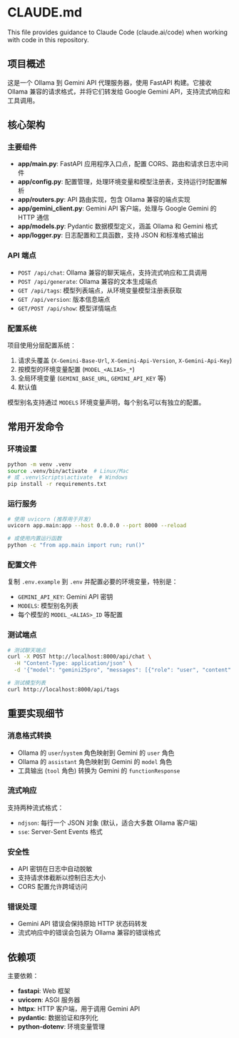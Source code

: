 # CLAUDE.md

This file provides guidance to Claude Code (claude.ai/code) when working with code in this repository.

## 项目概述

这是一个 Ollama 到 Gemini API 代理服务器，使用 FastAPI 构建。它接收 Ollama 兼容的请求格式，并将它们转发给 Google Gemini API，支持流式响应和工具调用。

## 核心架构

### 主要组件

- **app/main.py**: FastAPI 应用程序入口点，配置 CORS、路由和请求日志中间件
- **app/config.py**: 配置管理，处理环境变量和模型注册表，支持运行时配置解析
- **app/routers.py**: API 路由实现，包含 Ollama 兼容的端点实现
- **app/gemini_client.py**: Gemini API 客户端，处理与 Google Gemini 的 HTTP 通信
- **app/models.py**: Pydantic 数据模型定义，涵盖 Ollama 和 Gemini 格式
- **app/logger.py**: 日志配置和工具函数，支持 JSON 和标准格式输出

### API 端点

- `POST /api/chat`: Ollama 兼容的聊天端点，支持流式响应和工具调用
- `POST /api/generate`: Ollama 兼容的文本生成端点
- `GET /api/tags`: 模型列表端点，从环境变量模型注册表获取
- `GET /api/version`: 版本信息端点
- `GET/POST /api/show`: 模型详情端点

### 配置系统

项目使用分层配置系统：
1. 请求头覆盖 (`X-Gemini-Base-Url`, `X-Gemini-Api-Version`, `X-Gemini-Api-Key`)
2. 按模型的环境变量配置 (`MODEL_<ALIAS>_*`)
3. 全局环境变量 (`GEMINI_BASE_URL`, `GEMINI_API_KEY` 等)
4. 默认值

模型别名支持通过 `MODELS` 环境变量声明，每个别名可以有独立的配置。

## 常用开发命令

### 环境设置
```bash
python -m venv .venv
source .venv/bin/activate  # Linux/Mac
# 或 .venv\Scripts\activate  # Windows
pip install -r requirements.txt
```

### 运行服务
```bash
# 使用 uvicorn (推荐用于开发)
uvicorn app.main:app --host 0.0.0.0 --port 8000 --reload

# 或使用内置运行函数
python -c "from app.main import run; run()"
```

### 配置文件
复制 `.env.example` 到 `.env` 并配置必要的环境变量，特别是：
- `GEMINI_API_KEY`: Gemini API 密钥
- `MODELS`: 模型别名列表
- 每个模型的 `MODEL_<ALIAS>_ID` 等配置

### 测试端点
```bash
# 测试聊天端点
curl -X POST http://localhost:8000/api/chat \
  -H "Content-Type: application/json" \
  -d '{"model": "gemini25pro", "messages": [{"role": "user", "content": "Hello"}]}'

# 测试模型列表
curl http://localhost:8000/api/tags
```

## 重要实现细节

### 消息格式转换
- Ollama 的 `user`/`system` 角色映射到 Gemini 的 `user` 角色
- Ollama 的 `assistant` 角色映射到 Gemini 的 `model` 角色
- 工具输出 (`tool` 角色) 转换为 Gemini 的 `functionResponse`

### 流式响应
支持两种流式格式：
- `ndjson`: 每行一个 JSON 对象 (默认，适合大多数 Ollama 客户端)
- `sse`: Server-Sent Events 格式

### 安全性
- API 密钥在日志中自动脱敏
- 支持请求体截断以控制日志大小
- CORS 配置允许跨域访问

### 错误处理
- Gemini API 错误会保持原始 HTTP 状态码转发
- 流式响应中的错误会包装为 Ollama 兼容的错误格式

## 依赖项

主要依赖：
- **fastapi**: Web 框架
- **uvicorn**: ASGI 服务器
- **httpx**: HTTP 客户端，用于调用 Gemini API
- **pydantic**: 数据验证和序列化
- **python-dotenv**: 环境变量管理